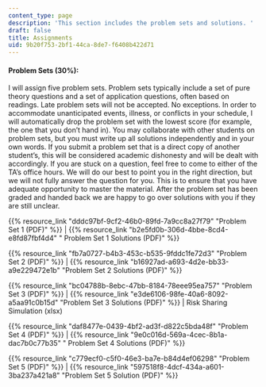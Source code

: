 ```yaml
---
content_type: page
description: 'This section includes the problem sets and solutions. '
draft: false
title: Assignments
uid: 9b20f753-2bf1-44ca-8de7-f6408b422d71
---
```

#### Problem Sets (30%):

I will assign five problem sets. Problem sets typically include a set of pure theory questions and a set of application questions, often based on readings. Late problem sets will not be accepted. No exceptions. In order to accommodate unanticipated events, illness, or conflicts in your schedule, I will automatically drop the problem set with the lowest score (for example, the one that you don’t hand in). You may collaborate with other students on problem sets, but you must write up all solutions independently and in your own words. If you submit a problem set that is a direct copy of another student’s, this will be considered academic dishonesty and will be dealt with accordingly. If you are stuck on a question, feel free to come to either of the TA’s office hours. We will do our best to point you in the right direction, but we will not fully answer the question for you. This is to ensure that you have adequate opportunity to master the material. After the problem set has been graded and handed back we are happy to go over solutions with you if they are still unclear.

{{% resource_link "dddc97bf-9cf2-46b0-89fd-7a9cc8a27f79" "Problem Set 1 (PDF)" %}} | {{% resource_link "b2e5fd0b-306d-4bbe-8cd4-e8fd87fbf4d4" " Problem Set 1 Solutions (PDF)" %}}

{{% resource_link "fb7a0727-b4b3-453c-b535-9fddc1fe72d3" "Problem Set 2 (PDF)" %}} | {{% resource_link "b16927ad-a693-4d2e-bb33-a9e229472e1b" "Problem Set 2 Solutions (PDF)" %}}

{{% resource_link "bc04788b-8ebc-47bb-8184-78eee95ea757" "Problem Set 3 (PDF)" %}} | {{% resource_link "e3de6106-98fe-40a6-8092-a5aa91c0b15d" "Problem Set 3 Solutions (PDF)" %}} | Risk Sharing Simulation (xlsx)

{{% resource_link "daf8477e-0439-4bf2-ad3f-d822c5bda48f" "Problem Set 4 (PDF)" %}} | {{% resource_link "9e0c016d-569a-4cec-8b1a-dac7b0c77b35" " Problem Set 4 Solutions (PDF)" %}}

{{% resource_link "c779ecf0-c5f0-46e3-ba7e-b84d4ef06298" "Problem Set 5 (PDF)" %}} | {{% resource_link "597518f8-4dcf-434a-a601-3ba237a421a8" "Problem Set 5 Solution (PDF)" %}}